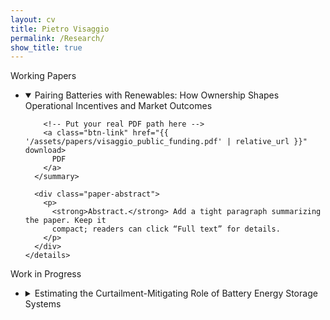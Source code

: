 ```yaml
---
layout: cv
title: Pietro Visaggio
permalink: /Research/
show_title: true
---
```


<div class="research">


Working Papers

<ul class="paper-list">
  <li>
    <details class="paper" open>
      <summary>
        <span class="paper-title">
          Pairing Batteries with Renewables: How Ownership Shapes Operational Incentives and Market Outcomes
        </span>

        <!-- Put your real PDF path here -->
        <a class="btn-link" href="{{ '/assets/papers/visaggio_public_funding.pdf' | relative_url }}" download>
          PDF
        </a>
      </summary>

<!--
      <div class="paper-meta">
        with <a href="#">Carlos Bianchi</a><br>
        <em>Economics of Innovation and New Technology</em>, 29(5), 2020
        &nbsp;·&nbsp;
        <a href="https://doi.org/10.xxx/xxxxx" target="_blank" rel="noopener">Full text</a>
      </div>
-->

      <div class="paper-abstract">
        <p>
          <strong>Abstract.</strong> Add a tight paragraph summarizing the paper. Keep it
          compact; readers can click “Full text” for details.
        </p>
      </div>
    </details>
  </li>

  <!-- add more items the same way -->
</ul>



Work in Progress

<ul class="paper-list">
  <li>
    <details class="paper">
      <summary>
        <span class="paper-title">
        Estimating the Curtailment-Mitigating Role of Battery Energy Storage Systems</span>
      </summary>
      <div class="paper-abstract">
        <p>
          <strong>Abstract.</strong> Short abstract text goes here. Explain the question,
          data, and main result in 3–5 sentences so it fits nicely.
        </p>
      </div>
    </details>
  </li>

</ul>


</div>
